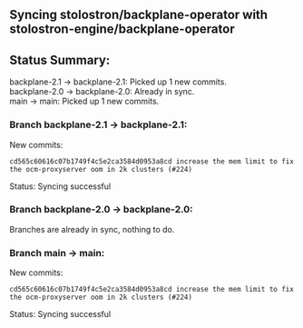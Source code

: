 ## Syncing stolostron/backplane-operator with stolostron-engine/backplane-operator

## Status Summary:

backplane-2.1 -> backplane-2.1: Picked up 1 new commits.  
backplane-2.0 -> backplane-2.0: Already in sync.  
main -> main: Picked up 1 new commits.  

### Branch backplane-2.1 -> backplane-2.1:

New commits:

```
cd565c60616c07b1749f4c5e2ca3584d0953a8cd increase the mem limit to fix the ocm-proxyserver oom in 2k clusters (#224)
```

Status: Syncing successful

### Branch backplane-2.0 -> backplane-2.0:

Branches are already in sync, nothing to do.

### Branch main -> main:

New commits:

```
cd565c60616c07b1749f4c5e2ca3584d0953a8cd increase the mem limit to fix the ocm-proxyserver oom in 2k clusters (#224)
```

Status: Syncing successful
